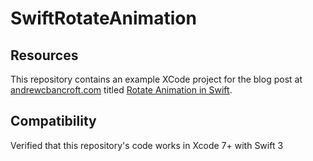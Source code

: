 # SwiftRotateAnimation

## Resources
This repository contains an example XCode project for the blog post at [andrewcbancroft.com](http://www.andrewcbancroft.com) titled [Rotate Animation in Swift](http://www.andrewcbancroft.com/2014/10/15/rotate-animation-in-swift/).

## Compatibility
Verified that this repository's code works in Xcode 7+ with Swift 3
